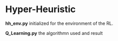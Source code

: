 # Hyper-Heuristic

**hh_env.py**  initialized for the environment of the RL.

**Q_Learning.py** the algorithmn used and result
